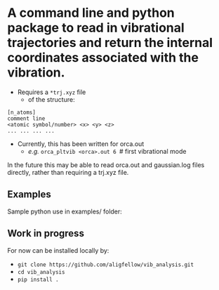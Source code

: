 # A command line and python package to read in vibrational trajectories and return the internal coordinates associated with the vibration.

- Requires a ```*trj.xyz``` file
  - of the structure:
```
[n_atoms]
comment line
<atomic symbol/number> <x> <y> <z>
... ... ... ... 
```
- Currently, this has been written for orca.out
  - _e.g._ ```orca_pltvib <orca>.out 6 ```# first vibrational mode

In the future this may be able to read orca.out and gaussian.log files directly, rather than requiring a trj.xyz file.

## Examples 
Sample python use in examples/ folder:

## Work in progress
For now can be installed locally by:
- ```git clone https://github.com/aligfellow/vib_analysis.git```
- ```cd vib_analysis```
- ```pip install .```
